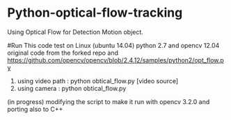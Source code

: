 # Python-optical-flow-tracking
Using Optical Flow for Detection Motion object. 


#Run
This code test on Linux (ubuntu 14.04) python 2.7 and opencv 12.04 
original code from the forked repo and  https://github.com/opencv/opencv/blob/2.4.12/samples/python2/opt_flow.py 
1. using video path : python obtical_flow.py [video source]  
2. using camera : python obtical_flow.py 

(in progress) modifying the script to make it run with opencv 3.2.0 and porting also to C++
